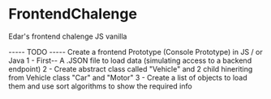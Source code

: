 # FrontendChalenge
Edar's frontend chalenge JS vanilla

----- TODO -----
Create a frontend Prototype (Console Prototype) in JS  / or Java 
1 - First-- A .JSON file to load data  (simulating access to a backend endpoint)
2 - Create abstract class called "Vehicle" and 2 child hineriting from Vehicle class "Car" and "Motor" 
3 - Create a list of objects to load them and use sort algorithms to show the required info 
     

